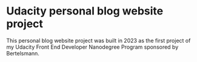 # Udacity personal blog website project

This personal blog website project was built in 2023 as the first project of my Udacity Front End Developer Nanodegree Program sponsored by Bertelsmann.
